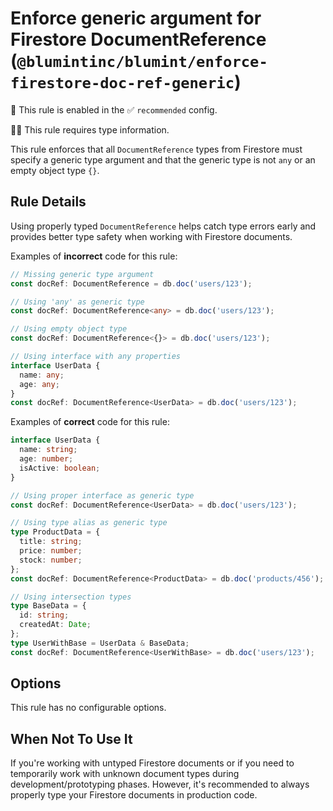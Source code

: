# Enforce generic argument for Firestore DocumentReference (`@blumintinc/blumint/enforce-firestore-doc-ref-generic`)

💼 This rule is enabled in the ✅ `recommended` config.

🔧💭 This rule requires type information.

<!-- end auto-generated rule header -->

This rule enforces that all `DocumentReference` types from Firestore must specify a generic type argument and that the generic type is not `any` or an empty object type `{}`.

## Rule Details

Using properly typed `DocumentReference` helps catch type errors early and provides better type safety when working with Firestore documents.

Examples of **incorrect** code for this rule:

```ts
// Missing generic type argument
const docRef: DocumentReference = db.doc('users/123');

// Using 'any' as generic type
const docRef: DocumentReference<any> = db.doc('users/123');

// Using empty object type
const docRef: DocumentReference<{}> = db.doc('users/123');

// Using interface with any properties
interface UserData {
  name: any;
  age: any;
}
const docRef: DocumentReference<UserData> = db.doc('users/123');
```

Examples of **correct** code for this rule:

```ts
interface UserData {
  name: string;
  age: number;
  isActive: boolean;
}

// Using proper interface as generic type
const docRef: DocumentReference<UserData> = db.doc('users/123');

// Using type alias as generic type
type ProductData = {
  title: string;
  price: number;
  stock: number;
};
const docRef: DocumentReference<ProductData> = db.doc('products/456');

// Using intersection types
type BaseData = {
  id: string;
  createdAt: Date;
};
type UserWithBase = UserData & BaseData;
const docRef: DocumentReference<UserWithBase> = db.doc('users/123');
```

## Options

This rule has no configurable options.

## When Not To Use It

If you're working with untyped Firestore documents or if you need to temporarily work with unknown document types during development/prototyping phases. However, it's recommended to always properly type your Firestore documents in production code.
